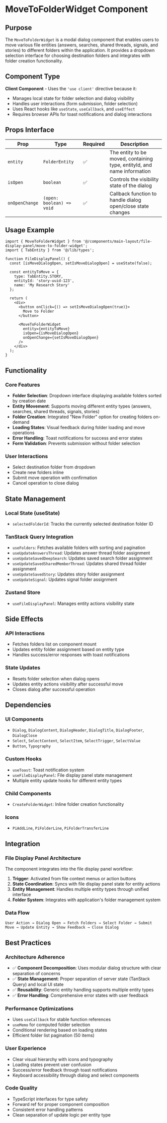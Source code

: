 # MoveToFolderWidget Component

## Purpose

The `MoveToFolderWidget` is a modal dialog component that enables users to move various file entities (answers, searches, shared threads, signals, and stories) to different folders within the application. It provides a dropdown selection interface for choosing destination folders and integrates with folder creation functionality.

## Component Type

**Client Component** - Uses the `'use client'` directive because it:
- Manages local state for folder selection and dialog visibility
- Handles user interactions (form submission, folder selection)
- Uses React hooks like `useState`, `useCallback`, and `useEffect`
- Requires browser APIs for toast notifications and dialog interactions

## Props Interface

| Prop | Type | Required | Description |
|------|------|----------|-------------|
| `entity` | `FolderEntity` | ✅ | The entity to be moved, containing type, entityId, and name information |
| `isOpen` | `boolean` | ✅ | Controls the visibility state of the dialog |
| `onOpenChange` | `(open: boolean) => void` | ✅ | Callback function to handle dialog open/close state changes |

## Usage Example

```tsx
import { MoveToFolderWidget } from '@/components/main-layout/file-display-panel/move-to-folder-widget';
import { TabEntity } from '@/lib/types';

function FileDisplayPanel() {
  const [isMoveDialogOpen, setIsMoveDialogOpen] = useState(false);
  
  const entityToMove = {
    type: TabEntity.STORY,
    entityId: 'story-uuid-123',
    name: 'My Research Story'
  };

  return (
    <div>
      <button onClick={() => setIsMoveDialogOpen(true)}>
        Move to Folder
      </button>
      
      <MoveToFolderWidget
        entity={entityToMove}
        isOpen={isMoveDialogOpen}
        onOpenChange={setIsMoveDialogOpen}
      />
    </div>
  );
}
```

## Functionality

### Core Features
- **Folder Selection**: Dropdown interface displaying available folders sorted by creation date
- **Entity Movement**: Supports moving different entity types (answers, searches, shared threads, signals, stories)
- **Folder Creation**: Integrated "New Folder" option for creating folders on-demand
- **Loading States**: Visual feedback during folder loading and move operations
- **Error Handling**: Toast notifications for success and error states
- **Form Validation**: Prevents submission without folder selection

### User Interactions
- Select destination folder from dropdown
- Create new folders inline
- Submit move operation with confirmation
- Cancel operation to close dialog

## State Management

### Local State (useState)
- `selectedFolderId`: Tracks the currently selected destination folder ID

### TanStack Query Integration
- `useFolders`: Fetches available folders with sorting and pagination
- `useUpdateAnswersThread`: Updates answer thread folder assignment
- `useUpdateSavedDeepSearch`: Updates saved search folder assignment
- `useUpdateSavedSharedMemberThread`: Updates shared thread folder assignment
- `useUpdateSavedStory`: Updates story folder assignment
- `useUpdateSignal`: Updates signal folder assignment

### Zustand Store
- `useFileDisplayPanel`: Manages entity actions visibility state

## Side Effects

### API Interactions
- Fetches folders list on component mount
- Updates entity folder assignment based on entity type
- Handles success/error responses with toast notifications

### State Updates
- Resets folder selection when dialog opens
- Updates entity actions visibility after successful move
- Closes dialog after successful operation

## Dependencies

### UI Components
- `Dialog`, `DialogContent`, `DialogHeader`, `DialogTitle`, `DialogFooter`, `DialogClose`
- `Select`, `SelectContent`, `SelectItem`, `SelectTrigger`, `SelectValue`
- `Button`, `Typography`

### Custom Hooks
- `useToast`: Toast notification system
- `useFileDisplayPanel`: File display panel state management
- Multiple entity update hooks for different entity types

### Child Components
- `CreateFolderWidget`: Inline folder creation functionality

### Icons
- `PiAddLine`, `PiFolderLine`, `PiFolderTransferLine`

## Integration

### File Display Panel Architecture
The component integrates into the file display panel workflow:
1. **Trigger**: Activated from file context menus or action buttons
2. **State Coordination**: Syncs with file display panel state for entity actions
3. **Entity Management**: Handles multiple entity types through unified interface
4. **Folder System**: Integrates with application's folder management system

### Data Flow
```
User Action → Dialog Open → Fetch Folders → Select Folder → Submit Move → Update Entity → Show Feedback → Close Dialog
```

## Best Practices

### Architecture Adherence
- ✅ **Component Decomposition**: Uses modular dialog structure with clear separation of concerns
- ✅ **State Management**: Proper separation of server state (TanStack Query) and local UI state
- ✅ **Reusability**: Generic entity handling supports multiple entity types
- ✅ **Error Handling**: Comprehensive error states with user feedback

### Performance Optimizations
- Uses `useCallback` for stable function references
- `useMemo` for computed folder selection
- Conditional rendering based on loading states
- Efficient folder list pagination (50 items)

### User Experience
- Clear visual hierarchy with icons and typography
- Loading states prevent user confusion
- Success/error feedback through toast notifications
- Keyboard accessibility through dialog and select components

### Code Quality
- TypeScript interfaces for type safety
- Forward ref for proper component composition
- Consistent error handling patterns
- Clean separation of update logic per entity type